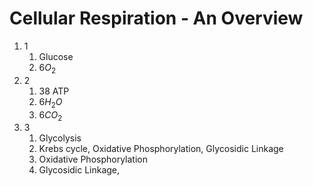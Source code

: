 # Cellular Respiration - An Overview
1. 1
	1. Glucose
	2. $6O_2$
2. 2
	1. 38 ATP
	2. $6H_2O$
	3. $6CO_2$
3. 3
	1. Glycolysis
	2. Krebs cycle, Oxidative Phosphorylation, Glycosidic Linkage
	3. Oxidative Phosphorylation
	4. Glycosidic Linkage, 